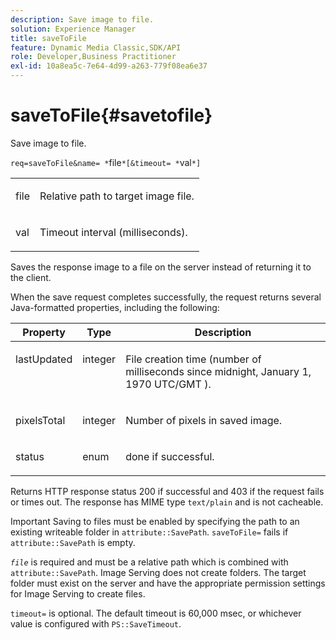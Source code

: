 ```yaml
---
description: Save image to file.
solution: Experience Manager
title: saveToFile
feature: Dynamic Media Classic,SDK/API
role: Developer,Business Practitioner
exl-id: 10a8ea5c-7e64-4d99-a263-779f08ea6e37
---
```

# saveToFile{#savetofile}

Save image to file.

 `req=saveToFile&name= *`file`*[&timeout= *`val`*]`

<table id="simpletable_5674FD9655FE4CDDB0E5DC8655890A66"> 
 <tr class="strow"> 
  <td class="stentry"> <p><span class="varname"> file</span> </p> </td> 
  <td class="stentry"> <p>Relative path to target image file. </p></td> 
 </tr> 
 <tr class="strow"> 
  <td class="stentry"> <p><span class="varname"> val</span> </p></td> 
  <td class="stentry"> <p>Timeout interval (milliseconds). </p></td> 
 </tr> 
</table>

Saves the response image to a file on the server instead of returning it to the client.

When the save request completes successfully, the request returns several Java-formatted properties, including the following: 

<table id="table_8BA8F75A0B7241BAB9B4359F97C21137"> 
 <thead> 
  <tr> 
   <th class="entry"> <b> Property</b> </th> 
   <th class="entry"> <b> Type</b> </th> 
   <th class="entry"> <b> Description</b> </th> 
  </tr> 
 </thead>
 <tbody> 
  <tr valign="top"> 
   <td> <p> <span class="codeph"> lastUpdated</span> </p> </td> 
   <td> <p> integer </p> </td> 
   <td> <p>File creation time (number of milliseconds since midnight, January 1, 1970 UTC/GMT ). </p> </td> 
  </tr> 
  <tr valign="top"> 
   <td> <p> <span class="codeph"> pixelsTotal</span> </p> </td> 
   <td> <p> integer </p> </td> 
   <td> <p> Number of pixels in saved image. </p> </td> 
  </tr> 
  <tr valign="top"> 
   <td> <p> <span class="codeph"> status</span> </p> </td> 
   <td> <p> enum </p> </td> 
   <td> <p> <span class="codeph"> done</span> if successful. </p> </td> 
  </tr> 
 </tbody> 
</table>

Returns HTTP response status 200 if successful and 403 if the request fails or times out. The response has MIME type `text/plain` and is not cacheable.

Important Saving to files must be enabled by specifying the path to an existing writeable folder in `attribute::SavePath`. `saveToFile=` fails if `attribute::SavePath` is empty.

*`file`* is required and must be a relative path which is combined with `attribute::SavePath`. Image Serving does not create folders. The target folder must exist on the server and have the appropriate permission settings for Image Serving to create files.

`timeout=` is optional. The default timeout is 60,000 msec, or whichever value is configured with `PS::SaveTimeout`.
